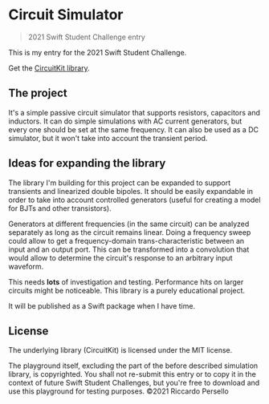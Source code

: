 # Circuit Simulator
> 2021 Swift Student Challenge entry

This is my entry for the 2021 Swift Student Challenge. 

Get the [CircuitKit library](https://github.com/persello/CircuitKit).

## The project
It's a simple passive circuit simulator that supports resistors, capacitors and inductors.
It can do simple simulations with AC current generators, but every one should be set at the same frequency. It can also be used as a DC simulator, but it won't take into account the transient period.

## Ideas for expanding the library
The library I'm building for this project can be expanded to support transients and linearized double bipoles. It should be easily expandable in order to take into account controlled generators (useful for creating a model for BJTs and other transistors).

Generators at different frequencies (in the same circuit) can be analyzed separately as long as the circuit remains linear. Doing a frequency sweep could allow to get a frequency-domain trans-characteristic between an input and an output port. This can be transformed into a convolution
that would allow to determine the circuit's response to an arbitrary input waveform.

This needs **lots** of investigation and testing. Performance hits on larger circuits might be noticeable. This library is a purely educational project.

It will be published as a Swift package when I have time.

## License
The underlying library (CircuitKit) is licensed under the MIT license.

The playground itself, excluding the part of the before described simulation library, is copyrighted. You shall not re-submit this entry or to copy it in the context of future Swift Student Challenges, but you're free to download and use this playground for testing purposes. ©2021 Riccardo Persello
